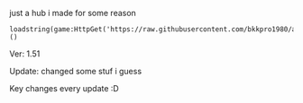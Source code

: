 just a hub i made for some reason

```
loadstring(game:HttpGet('https://raw.githubusercontent.com/bkkpro1980/aHubThatShouldntExist/main/Main.luau'))()
```

Ver: 1.51

Update: changed some stuf i guess

Key changes every update :D
